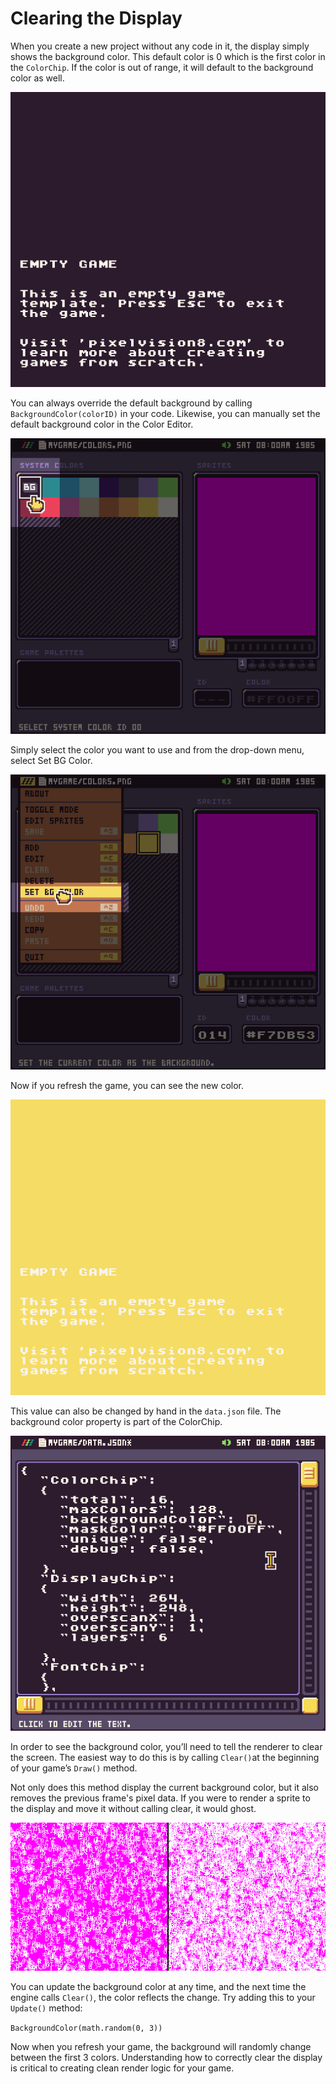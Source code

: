 # Clearing the Display

When you create a new project without any code in it, the display simply shows the background color. This default color is 0 which is the first color in the `ColorChip`. If the color is out of range, it will default to the background color as well.

<p style="text-align:center"><img src="images/ClearingTheDisplay_image_0.png" /></p>

You can always override the default background by calling `BackgroundColor(colorID)` in your code. Likewise, you can manually set the default background color in the Color Editor.

<p style="text-align:center"><img src="images/ClearingTheDisplay_image_1.png" /></p>

Simply select the color you want to use and from the drop-down menu, select Set BG Color.

<p style="text-align:center"><img src="images/ClearingTheDisplay_image_2.png" /></p>

Now if you refresh the game, you can see the new color. 

<p style="text-align:center"><img src="images/ClearingTheDisplay_image_3.png" /></p>

This value can also be changed by hand in the `data.json` file. The background color property is part of the ColorChip.

<p style="text-align:center"><img src="images/ClearingTheDisplay_image_4.png" /></p>

In order to see the background color, you’ll need to tell the renderer to clear the screen. The easiest way to do this is by calling `Clear()`at the beginning of your game’s `Draw()` method.

Not only does this method display the current background color, but it also removes the previous frame's pixel data. If you were to render a sprite to the display and move it without calling clear, it would ghost.

<p style="text-align:center"><img src="images/ClearingTheDisplay_image_5.png" /></p>

You can update the background color at any time, and the next time the engine calls `Clear()`,  the color reflects the change. Try adding this to your `Update()` method:

`BackgroundColor(math.random(0, 3))`

Now when you refresh your game, the background will randomly change between the first 3 colors. Understanding how to correctly clear the display is critical to creating clean render logic for your game.


